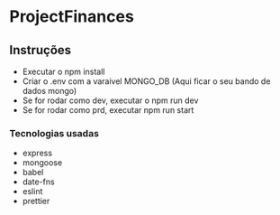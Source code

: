 # ProjectFinances

## Instruções 
- Executar o npm install
- Criar o .env com a varaivel MONGO_DB (Aqui ficar o seu bando de dados mongo)
- Se for rodar como dev, executar o npm run dev
- Se for rodar como prd, executar npm run start


### Tecnologias usadas
- express
- mongoose
- babel
- date-fns
- eslint
- prettier
